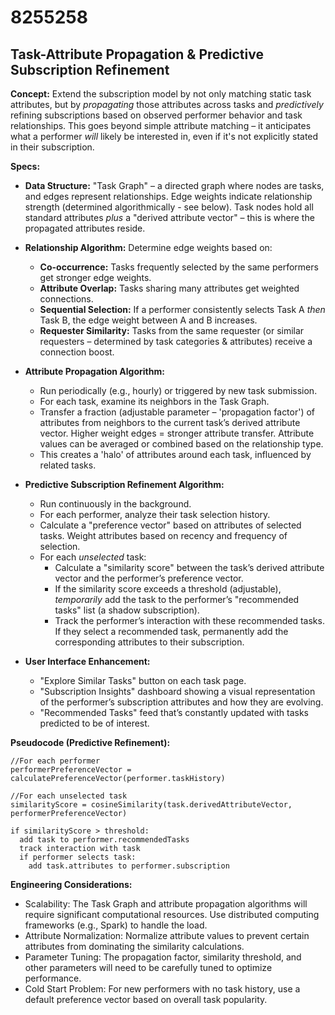 # 8255258

## Task-Attribute Propagation & Predictive Subscription Refinement

**Concept:** Extend the subscription model by not only matching static task attributes, but by *propagating* those attributes across tasks and *predictively* refining subscriptions based on observed performer behavior and task relationships. This goes beyond simple attribute matching – it anticipates what a performer *will* likely be interested in, even if it's not explicitly stated in their subscription.

**Specs:**

*   **Data Structure:**  "Task Graph" – a directed graph where nodes are tasks, and edges represent relationships. Edge weights indicate relationship strength (determined algorithmically - see below). Task nodes hold all standard attributes *plus* a "derived attribute vector" – this is where the propagated attributes reside.

*   **Relationship Algorithm:**  Determine edge weights based on:
    *   **Co-occurrence:** Tasks frequently selected by the same performers get stronger edge weights.
    *   **Attribute Overlap:**  Tasks sharing many attributes get weighted connections.
    *   **Sequential Selection:** If a performer consistently selects Task A *then* Task B, the edge weight between A and B increases.
    *   **Requester Similarity:**  Tasks from the same requester (or similar requesters – determined by task categories & attributes) receive a connection boost.

*   **Attribute Propagation Algorithm:**
    *   Run periodically (e.g., hourly) or triggered by new task submission.
    *   For each task, examine its neighbors in the Task Graph.
    *   Transfer a fraction (adjustable parameter – 'propagation factor') of attributes from neighbors to the current task’s derived attribute vector.  Higher weight edges = stronger attribute transfer.  Attribute values can be averaged or combined based on the relationship type.
    *   This creates a 'halo' of attributes around each task, influenced by related tasks.

*   **Predictive Subscription Refinement Algorithm:**
    *   Run continuously in the background.
    *   For each performer, analyze their task selection history.
    *   Calculate a "preference vector" based on attributes of selected tasks.  Weight attributes based on recency and frequency of selection.
    *   For each *unselected* task:
        *   Calculate a "similarity score" between the task’s derived attribute vector and the performer’s preference vector.
        *   If the similarity score exceeds a threshold (adjustable), *temporarily* add the task to the performer’s "recommended tasks" list (a shadow subscription).
        *   Track the performer’s interaction with these recommended tasks. If they select a recommended task, permanently add the corresponding attributes to their subscription.

*   **User Interface Enhancement:**
    *   "Explore Similar Tasks" button on each task page.
    *   "Subscription Insights" dashboard showing a visual representation of the performer’s subscription attributes and how they are evolving.
    *   "Recommended Tasks" feed that’s constantly updated with tasks predicted to be of interest.

**Pseudocode (Predictive Refinement):**

```pseudocode
//For each performer
performerPreferenceVector = calculatePreferenceVector(performer.taskHistory)

//For each unselected task
similarityScore = cosineSimilarity(task.derivedAttributeVector, performerPreferenceVector)

if similarityScore > threshold:
  add task to performer.recommendedTasks
  track interaction with task
  if performer selects task:
    add task.attributes to performer.subscription
```

**Engineering Considerations:**

*   Scalability: The Task Graph and attribute propagation algorithms will require significant computational resources. Use distributed computing frameworks (e.g., Spark) to handle the load.
*   Attribute Normalization:  Normalize attribute values to prevent certain attributes from dominating the similarity calculations.
*   Parameter Tuning: The propagation factor, similarity threshold, and other parameters will need to be carefully tuned to optimize performance.
*   Cold Start Problem:  For new performers with no task history, use a default preference vector based on overall task popularity.